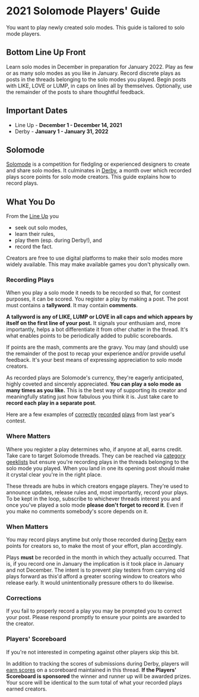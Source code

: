 # 2021 Solomode Players' Guide

You want to play newly created solo modes.  This guide is tailored to solo mode players.

## Bottom Line Up Front
Learn solo modes in December in preparation for January 2022.  Play as few or as many solo modes as you like in January.  Record discrete plays as posts in the threads belonging to the solo modes you played.  Begin posts with LIKE, LOVE or LUMP, in caps on lines all by themselves.  Optionally, use the remainder of the posts to share thoughtful feedback.

## Important Dates
* Line Up - **December 1 - December 14, 2021**
* Derby - **January 1 - January 31, 2022**

## Solomode
[Solomode](./announcement-solomode.md) is a competition for fledgling or experienced designers to create and share solo modes.  It culminates in [Derby](./announcement-derby.md), a month over which recorded plays score points for solo mode creators.  This guide explains how to record plays.

## What You Do
From the [Line Up](./categories.md) you
* seek out solo modes,
* learn their rules,
* play them (esp. during Derby!), and
* record the fact.

Creators are free to use digital platforms to make their solo modes more widely available.  This may make available games you don't physically own.

### Recording Plays
When you play a solo mode it needs to be recorded so that, for contest purposes, it can be scored.  You register a play by making a post.  The post must contains a **tallyword**.  It may contain **comments**.

**A tallyword is any of LIKE, LUMP or LOVE in all caps and which appears by itself on the first line of your post.**  It signals your enthusiam and, more importantly, helps a bot differentiate it from other chatter in the thread.  It's what enables points to be periodically added to public scoreboards.

If points are the mash, comments are the gravy.  You may (and should) use the remainder of the post to recap your experience and/or provide useful feedback.  It's your best means of expressing appreciation to solo mode creators.

As recorded plays are Solomode's currency, they're eagerly anticipated, highly coveted and sincerely appreciated.  **You can play a solo mode as many times as you like.**  This is the best way of supporting its creator and meaningfully stating just how fabulous you think it is.  Just take care to **record each play in a separate post**.

Here are a few examples of [correctly](https://www.boardgamegeek.com/thread/2554285/article/36891615#36891615) [recorded](https://www.boardgamegeek.com/thread/2554285/article/37000248#37000248) [plays](https://www.boardgamegeek.com/thread/2554285/article/37122326#37122326) from last year's contest.

### Where Matters
Where you register a play determines who, if anyone at all, earns credit.  Take care to target Solomode threads.  They can be reached via [category geeklists](./categories.md) but ensure you're recording plays in the threads belonging to the solo mode you played.  When you land in one its opening post should make it crystal clear you're in the right place.

These threads are hubs in which creators engage players.  They're used to announce updates, release rules and, most importantly, record your plays.  To be kept in the loop, subscribe to whichever threads interest you and once you've played a solo mode **please don't forget to record it**.  Even if you make no comments somebody's score depends on it.

### When Matters
You may record plays anytime but only those recorded during [Derby](./announcement-derby.md) earn points for creators so, to make the most of your effort, plan accordingly.

Plays **must** be recorded in the month in which they actually occurred.  That is, if you record one in January the implication is it took place in January and not December.  The intent is to prevent play testers from carrying old plays forward as this'd afford a greater scoring window to creators who release early.  It would unintentionally pressure others to do likewise.

### Corrections
If you fail to properly record a play you may be prompted you to correct your post.  Please respond promptly to ensure your points are awarded to the creator.

### Players' Scoreboard
If you're not interested in competing against other players skip this bit.

In addition to tracking the scores of submissions during Derby, players will [earn scores](./scoring-guide.md) on a scoreboard maintained in this thread.  **If the Players' Scoreboard is sponsored** the winner and runner up will be awarded prizes.  Your score will be identical to the sum total of what your recorded plays earned creators.
